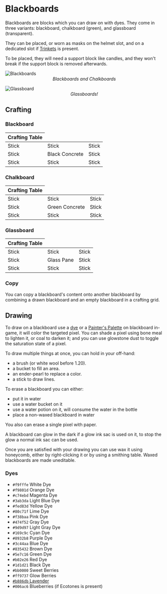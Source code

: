 # Blackboards

<!--description:Learn everything about the blackboards!
Wonderful blocks on which you can draw on.-->
<!--thumbnail:images/blackboards.png;A picture of blackboards and chalkboards with stuff drawn on it.;large-->

Blackboards are blocks which you can draw on with dyes. 
They come in three variants: blackboard, chalkboard (green), and glassboard (transparent).

They can be placed, or worn as masks on the helmet slot, and on a dedicated slot if [Trinkets] is present.

To be placed, they will need a support block like candles, and they won't break if the support block is removed afterwards.

![Blackboards](../images/blackboards.png)
*<span style="text-align: center; display: block">Blackboards and Chalkboards</span>*

![Glassboard](../images/glassboard.png)
*<span style="text-align: center; display: block">Glassboards!</span>*

## Crafting

### Blackboard

<table class="crafting-grid">
<thead>
    <th>Crafting Table</th>
</thead>
<tbody>
    <tr>
        <td>Stick</td>
        <td>Stick</td>
        <td>Stick</td>
    </tr>
    <tr>
        <td>Stick</td>
        <td>Black Concrete</td>
        <td>Stick</td>
    </tr>
    <tr>
        <td>Stick</td>
        <td>Stick</td>
        <td>Stick</td>
    </tr>
</tbody>
</table>

### Chalkboard

<table class="crafting-grid">
<thead>
    <th>Crafting Table</th>
</thead>
<tbody>
    <tr>
        <td>Stick</td>
        <td>Stick</td>
        <td>Stick</td>
    </tr>
    <tr>
        <td>Stick</td>
        <td>Green Concrete</td>
        <td>Stick</td>
    </tr>
    <tr>
        <td>Stick</td>
        <td>Stick</td>
        <td>Stick</td>
    </tr>
</tbody>
</table>

### Glassboard

<table class="crafting-grid">
<thead>
    <th>Crafting Table</th>
</thead>
<tbody>
    <tr>
        <td>Stick</td>
        <td>Stick</td>
        <td>Stick</td>
    </tr>
    <tr>
        <td>Stick</td>
        <td>Glass Pane</td>
        <td>Stick</td>
    </tr>
    <tr>
        <td>Stick</td>
        <td>Stick</td>
        <td>Stick</td>
    </tr>
</tbody>
</table>

### Copy

You can copy a blackboard's content onto another blackboard by combining a drawn blackboard and an empty blackboard in a crafting grid.

## Drawing

To draw on a blackboard use a [dye][dyes] or a [Painter's Palette](painter_palette.md) on blackboard in-game,
it will color the targeted pixel.
You can shade a pixel using bone meal to lighten it, or coal to darken it;
and you can use glowstone dust to toggle the saturation state of a pixel.

To draw multiple things at once, you can hold in your off-hand:
 - a brush (or white wool before 1.20).
 - a bucket to fill an area.
 - an ender-pearl to replace a color.
 - a stick to draw lines.

To erase a blackboard you can either:
 - put it in water
 - use a water bucket on it
 - use a water potion on it, will consume the water in the bottle
 - place a non-waxed blackboard in water

You also can erase a single pixel with paper.

A blackboard can glow in the dark if a glow ink sac is used on it, to stop the glow a normal ink sac can be used.

Once you are satisfied with your drawing you can use wax it using honeycomb, either by right-clicking it or by using a smithing table.
Waxed blackboards are made uneditable.

### Dyes

- `#f9fffe` White Dye
- `#f9801d` Orange Dye
- `#c74ebd` Magenta Dye
- `#3ab3da` Light Blue Dye
- `#fed83d` Yellow Dye
- `#80c71f` Lime Dye
- `#f38baa` Pink Dye
- `#474f52` Gray Dye
- `#9d9d97` Light Gray Dye
- `#169c9c` Cyan Dye
- `#8932b8` Purple Dye
- `#3c44aa` Blue Dye
- `#835432` Brown Dye
- `#5e7c16` Green Dye
- `#b02e26` Red Dye
- `#1d1d21` Black Dye
- `#bb0000` Sweet Berries
- `#ff9737` Glow Berries
- [`#b886db` Lavender](plants/lavender.md)
- `#006ac6` Blueberries (if Ecotones is present)

[dyes]: #dyes
[Trinkets]: https://modrinth.com/mod/trinkets
